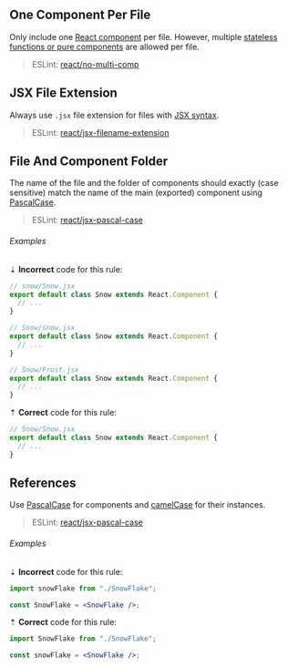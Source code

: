 <!--lint disable no-duplicate-headings-->

## One Component Per File

Only include one [React component][4] per file. However, multiple [stateless functions or pure components][5] are allowed per file.

> ESLint: [react/no-multi-comp][3]

## JSX File Extension

Always use `.jsx` file extension for files with [JSX syntax][6].

> ESLint: [react/jsx-filename-extension][1]

## File And Component Folder

The name of the file and the folder of components should exactly (case sensitive) match the name of the main (exported) component using [PascalCase][8].

> ESLint: [react/jsx-pascal-case][2]

###### Examples

⇣ **Incorrect** code for this rule:

```jsx
// snow/Snow.jsx
export default class Snow extends React.Component {
  // ...
}
```

```jsx
// Snow/snow.jsx
export default class Snow extends React.Component {
  // ...
}
```

```jsx
// Snow/Frost.jsx
export default class Snow extends React.Component {
  // ...
}
```

⇡ **Correct** code for this rule:

```jsx
// Snow/Snow.jsx
export default class Snow extends React.Component {
  // ...
}
```

## References

Use [PascalCase][8] for components and [camelCase][7] for their instances.

> ESLint: [react/jsx-pascal-case][2]

###### Examples

⇣ **Incorrect** code for this rule:

```jsx
import snowFlake from "./SnowFlake";
```

```jsx
const SnowFlake = <SnowFlake />;
```

⇡ **Correct** code for this rule:

```jsx
import SnowFlake from "./SnowFlake";
```

```jsx
const snowFlake = <SnowFlake />;
```

[1]: https://github.com/jsx-eslint/eslint-plugin-react/blob/master/docs/rules/jsx-filename-extension.md
[2]: https://github.com/jsx-eslint/eslint-plugin-react/blob/master/docs/rules/jsx-pascal-case.md
[3]: https://github.com/jsx-eslint/eslint-plugin-react/blob/master/docs/rules/no-multi-comp.md#ignorestateless
[4]: https://react.dev/reference/react/Component
[5]: https://react.dev/learn/sharing-state-between-components
[6]: https://github.com/svengreb/styleguide-javascript/blob/main/rules/react/index.md#jsx-syntax
[7]: https://en.wikipedia.org/wiki/Camel_case
[8]: https://en.wikipedia.org/wiki/PascalCase
